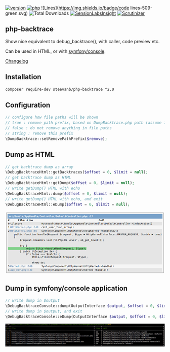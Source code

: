 [![version](https://img.shields.io/badge/version-2.0.0-green.svg)](https://github.com/steevanb/php-backtrace/tree/2.0.0)
[![php](https://img.shields.io/badge/php->=5.4-blue.svg)](http://php.net)
![Lines](https://img.shields.io/badge/code lines-509-green.svg)
![Total Downloads](https://poser.pugx.org/steevanb/php-backtrace/downloads)
[![SensionLabsInsight](https://img.shields.io/badge/SensionLabsInsight-platinum-brightgreen.svg)](https://insight.sensiolabs.com/projects/2b6dd6a0-ef48-4b5b-ba13-e825e0841be3/analyses/12)
[![Scrutinizer](https://scrutinizer-ci.com/g/steevanb/php-backtrace/badges/quality-score.png?b=master)](https://scrutinizer-ci.com/g/steevanb/php-backtrace/)

php-backtrace
-------------

Show nice equivalent to debug_backtrace(), with caller, code preview etc.

Can be used in HTML, or with [symfony/console](https://github.com/symfony/console).

[Changelog](changelog.md)

Installation
------------

```bash
composer require-dev steevanb/php-backtrace ^2.0
```

Configuration
-------------

```php
// configure how file paths will be shown
// true : remove path prefix, based on DumpBacktrace.php path (assume it is in vendor/ dir)
// false : do not remove anything in file paths
// string : remove this prefix
\DumpBacktrace::setRemovePathPrefix($remove);
```

Dump as HTML
------------

```php
// get backtrace dump as array
\DebugBacktraceHtml::getBacktraces($offset = 0, $limit = null);
// get backtrace dump as HTML
\DebugBacktraceHtml::getDump($offset = 0, $limit = null);
// write getDump() HTML with echo
\DebugBacktraceHtml::dump($offset = 0, $limit = null);
// write getDump() HTML with echo, and exit
\DebugBacktraceHtml::eDump($offset = 0, $limit = null);
```
![HTML backtrace](backtrace_html.png)

Dump in symfony/console application
-----------------------------------

```php
// write dump in $output
\DebugBacktraceConsole::dump(OutputInterface $output, $offset = 0, $limit = null);
// write dump in $output, and exit
\DebugBacktraceConsole::eDump(OutputInterface $output, $offset = 0, $limit = null);
```
![Console backtrace](backtrace_console.jpg)
